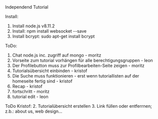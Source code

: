 Independend Tutorial

Install:
1. Install node.js v8.11.2
2. Install: npm install websocket --save
3. Install bcrypt: sudo apt-get install bcrypt 

ToDo:
1. Chat node.js inc. zugriff auf mongo - moritz
2. Vorseite zum tutorial vorhängen für alle berechtigungsgruppen - leon
3. Der Profilebutton muss zur Profilbearbeiten-Seite zeigen - moritz
5. Tutorialsübersicht einbinden - kristof
6. Die Suche muss funktionieren - erst wenn tutoriallisten auf der homeseite fertig sind - kristof
8. Recap - kristof
9. fortschritt - moritz
10. tutorial edit - leon

ToDo Kristof:
2. Tutorialübersicht erstellen
3. Link füllen oder entferrnen; z.b.: about us, web design...